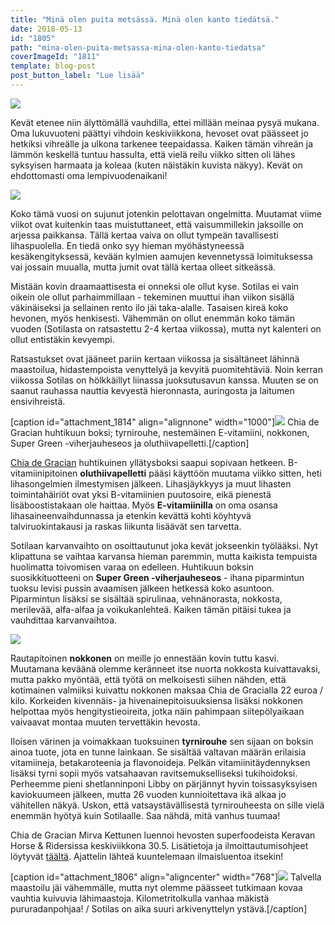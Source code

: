 ```yaml
---
title: "Minä olen puita metsässä. Minä olen kanto tiedätsä."
date: 2018-05-13
id: "1805"
path: "mina-olen-puita-metsassa-mina-olen-kanto-tiedatsa"
coverImageId: "1811"
template: blog-post
post_button_label: "Lue lisää"
---
```


![](/images/MG_5260-1.jpg)

Kevät etenee niin älyttömällä vauhdilla, ettei millään meinaa pysyä mukana. Oma lukuvuoteni päättyi vihdoin keskiviikkona, hevoset ovat päässeet jo hetkiksi vihreälle ja ulkona tarkenee teepaidassa. Kaiken tämän vihreän ja lämmön keskellä tuntuu hassulta, että vielä reilu viikko sitten oli lähes syksyisen harmaata ja koleaa (kuten näistäkin kuvista näkyy). Kevät on ehdottomasti oma lempivuodenaikani!

![](/images/MG_5125-1.jpg)

Koko tämä vuosi on sujunut jotenkin pelottavan ongelmitta. Muutamat viime viikot ovat kuitenkin taas muistuttaneet, että vaisummillekin jaksoille on arjessa paikkansa. Tällä kertaa vaiva on ollut tympeän tavallisesti lihaspuolella. En tiedä onko syy hieman myöhästyneessä kesäkengityksessä, kevään kylmien aamujen kevennetyssä loimituksessa vai jossain muualla, mutta jumit ovat tällä kertaa olleet sitkeässä.

Mistään kovin draamaattisesta ei onneksi ole ollut kyse. Sotilas ei vain oikein ole ollut parhaimmillaan - tekeminen muuttui ihan viikon sisällä väkinäiseksi ja sellainen rento ilo jäi taka-alalle. Tasaisen kireä koko hevonen, myös henkisesti. Vähemmän on ollut enemmän koko tämän vuoden (Sotilasta on ratsastettu 2-4 kertaa viikossa), mutta nyt kalenteri on ollut entistäkin kevyempi.

Ratsastukset ovat jääneet pariin kertaan viikossa ja sisältäneet lähinnä maastoilua, hidastempoista venyttelyä ja kevyitä puomitehtäviä. Noin kerran viikossa Sotilas on hölkkäillyt liinassa juoksutusavun kanssa. Muuten se on saanut rauhassa nauttia kevyestä hieronnasta, auringosta ja laitumen ensivihreistä.

\[caption id="attachment_1814" align="alignnone" width="1000"\]![](/images/FFF2A272-7AEF-4CEA-B0B2-5A623C4BE245.jpeg) Chia de Gracian huhtikuun boksi; tyrnirouhe, nestemäinen E-vitamiini, nokkonen, Super Green -viherjauheseos ja oluthiivapelletti.\[/caption\]

[Chia de Gracian](https://www.chiadegracia.fi) huhtikuinen yllätysboksi saapui sopivaan hetkeen. B-vitamiinipitoinen **oluthiivapelletti** pääsi käyttöön muutama viikko sitten, heti lihasongelmien ilmestymisen jälkeen. Lihasjäykkyys ja muut lihasten toimintahäiriöt ovat yksi B-vitamiinien puutosoire, eikä pienestä lisäboostistakaan ole haittaa. Myös **E-vitamiinilla** on oma osansa lihasaineenvaihdunnassa ja etenkin kevättä kohti köyhtyvä talviruokintakausi ja raskas liikunta lisäävät sen tarvetta.

Sotilaan karvanvaihto on osoittautunut joka kevät jokseenkin työlääksi. Nyt klipattuna se vaihtaa karvansa hieman paremmin, mutta kaikista tempuista huolimatta toivomisen varaa on edelleen. Huhtikuun boksin suosikkituotteeni on **Super Green -viherjauheseos** - ihana piparmintun tuoksu levisi pussin avaamisen jälkeen hetkessä koko asuntoon. Piparmintun lisäksi se sisältää spirulinaa, vehnänorasta, nokkosta, merilevää, alfa-alfaa ja voikukanlehteä. Kaiken tämän pitäisi tukea ja vauhdittaa karvanvaihtoa.

![](/images/6215BB6D-4B53-46B1-BC4E-2E67069C586D.jpeg)

Rautapitoinen **nokkonen** on meille jo ennestään kovin tuttu kasvi. Muutamana keväänä olemme keränneet itse nuorta nokkosta kuivattavaksi, mutta pakko myöntää, että työtä on melkoisesti siihen nähden, että kotimainen valmiiksi kuivattu nokkonen maksaa Chia de Gracialla 22 euroa / kilo. Korkeiden kivennäis- ja hivenainepitoisuuksiensa lisäksi nokkonen helpottaa myös hengitystieoireita, jotka näin pahimpaan siitepölyaikaan vaivaavat montaa muuten tervettäkin hevosta.

Iloisen värinen ja voimakkaan tuoksuinen **tyrnirouhe** sen sijaan on boksin ainoa tuote, jota en tunne lainkaan. Se sisältää valtavan määrän erilaisia vitamiineja, betakaroteenia ja flavonoideja. Pelkän vitamiinitäydennyksen lisäksi tyrni sopii myös vatsahaavan ravitsemukselliseksi tukihoidoksi. Perheemme pieni shetlanninponi Libby on pärjännyt hyvin toissasyksyisen kaviokuumeen jälkeen, mutta 26 vuoden kunnioitettava ikä alkaa jo vähitellen näkyä. Uskon, että vatsaystävällisestä tyrnirouheesta on sille vielä enemmän hyötyä kuin Sotilaalle. Saa nähdä, mitä vanhus tuumaa!

Chia de Gracian Mirva Kettunen luennoi hevosten superfoodeista Keravan Horse & Ridersissa keskiviikkona 30.5. Lisätietoja ja ilmoittautumisohjeet löytyvät [täältä](https://www.facebook.com/horseriderfi/photos/a.149623311844542.32477.149028548570685/1113246518815545/). Ajattelin lähteä kuuntelemaan ilmaisluentoa itsekin!

\[caption id="attachment_1806" align="aligncenter" width="768"\]![](/images/55FCFC16-DEC8-432B-BFEA-26F2A17EE64C.jpeg) Talvella maastoilu jäi vähemmälle, mutta nyt olemme päässeet tutkimaan kovaa vauhtia kuivuvia lähimaastoja. Kilometritolkulla vanhaa mäkistä pururadanpohjaa! / Sotilas on aika suuri arkivenyttelyn ystävä.\[/caption\]
